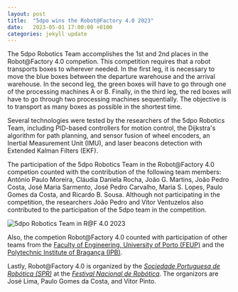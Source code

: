 ```yaml
---
layout: post
title:  "5dpo wins the Robot@Factory 4.0 2023"
date:   2023-05-01 17:00:00 +0100
categories: jekyll update
---
```


The 5dpo Robotics Team accomplishes the 1st and 2nd places in the Robot@Factory
4.0 competion. This competition requires that a robot transports boxes to
wherever needed. In the first leg, it is necessary to move the blue boxes
between the departure warehouse and the arrival warehouse. In the second leg,
the green boxes will have to go through one of the processing machines A or B.
Finally, in the third leg, the red boxes will have to go through two processing
machines sequentially. The objective is to transport as many boxes as possible
in the shortest time.

Several technologies were tested by the researchers of the 5dpo Robotics Team,
including PID-based controllers for motion control, the Dijkstra's algorithm for
path planning, and sensor fusion of wheel encoders, an Inertial Measurement Unit
(IMU), and laser beacons detection with Extended Kalman Filters (EKF).

The participation of the 5dpo Robotics Team in the Robot@Factory 4.0 competion
counted with the contribution of the following team members: António Paulo
Moreira, Cláudia Daniela Rocha, João G. Martins, João Pedro Costa, José Maria
Sarmento, José Pedro Carvalho, Maria S. Lopes, Paulo Gomes da Costa, and Ricardo
B. Sousa. Although not participating in the competition, the researchers João
Pedro and Vítor Ventuzelos also contributed to the participation of the 5dpo
team in the competition.

![5dpo Robotics Team in R@F 4.0 2023](/img/ratf2023/DSC00872.JPG)

Also, the competion Robot@Factory 4.0 counted with participation of other teams
from the
[Faculty of Engineering, University of Porto (FEUP)](https://sigarra.up.pt/feup/en/)
and the
[Polytechnic Institute of Bragança (IPB)](https://portal3.ipb.pt/index.php/en/ipben/home).

Lastly, Robot@Factory 4.0 is organized by the
[_Sociedade Portuguesa de Robótica (SPR)_](http://www.sprobotica.pt/) at the
[_Festival Nacional de Robótica_](https://www.festivalnacionalrobotica.pt/). The
organizors are José Lima, Paulo Gomes da Costa, and Vítor Pinto.
